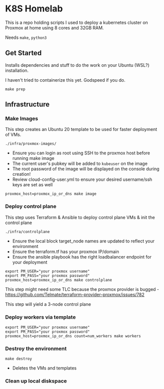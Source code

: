 # K8S Homelab

This is a repo holding scripts I used to deploy a kubernetes cluster on Proxmox at home using 8 cores and 32GB RAM.

Needs `make`, `python3`

## Get Started

Installs dependencies and stuff to do the work on your Ubuntu (WSL?) installation.

I haven't tried to containerize this yet.  Godspeed if you do.

```
make prep
```

## Infrastructure

### Make Images

This step creates an Ubuntu 20 template to be used for faster deployment of VMs.

`./infra/proxmox-images/`

* Ensure you can login as root using SSH to the proxmox host before running make image
* The current user's pubkey will be added to `kubeuser` on the image
* The root password of the image will be displayed on the console during creation!
* Review cloud-config-user.yml to ensure your desired username/ssh keys are set as well

`proxmox_host=proxmox_ip_or_dns make image` 

### Deploy control plane

This step uses Terraform & Ansible to deploy control plane VMs & init the control plane

`./infra/controlplane`

* Ensure the local block target_node names are updated to reflect your environment
* Ensure the terraform.tf has your proxmox IP/domain
* Ensure the ansible playbook has the right loadbalancer endpoint for your deployment

```
export PM_USER="your proxmox username"
export PM_PASS="your proxmox password"
proxmox_host=proxmox_ip_or_dns make controlplane
```

This step might need some TLC because the proxmox provider is bugged - https://github.com/Telmate/terraform-provider-proxmox/issues/782

This step will yield a 3-node control plane

### Deploy workers via template

```
export PM_USER="your proxmox username"
export PM_PASS="your proxmox password"
proxmox_host=proxmox_ip_or_dns count=num_workers make workers
```

### Destroy the environment

```make destroy```

* Deletes the VMs and templates

### Clean up local diskspace